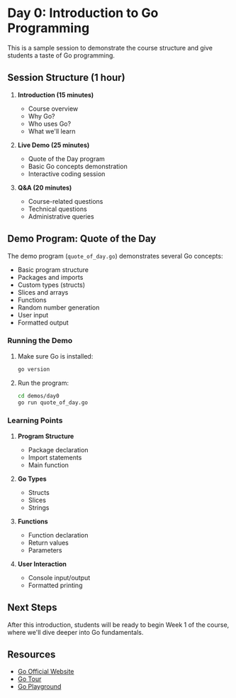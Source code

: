 # Day 0: Introduction to Go Programming

This is a sample session to demonstrate the course structure and give students a taste of Go programming.

## Session Structure (1 hour)

1. **Introduction (15 minutes)**
   - Course overview
   - Why Go?
   - Who uses Go?
   - What we'll learn

2. **Live Demo (25 minutes)**
   - Quote of the Day program
   - Basic Go concepts demonstration
   - Interactive coding session

3. **Q&A (20 minutes)**
   - Course-related questions
   - Technical questions
   - Administrative queries

## Demo Program: Quote of the Day

The demo program (`quote_of_day.go`) demonstrates several Go concepts:

- Basic program structure
- Packages and imports
- Custom types (structs)
- Slices and arrays
- Functions
- Random number generation
- User input
- Formatted output

### Running the Demo

1. Make sure Go is installed:
   ```bash
   go version
   ```

2. Run the program:
   ```bash
   cd demos/day0
   go run quote_of_day.go
   ```

### Learning Points

1. **Program Structure**
   - Package declaration
   - Import statements
   - Main function

2. **Go Types**
   - Structs
   - Slices
   - Strings

3. **Functions**
   - Function declaration
   - Return values
   - Parameters

4. **User Interaction**
   - Console input/output
   - Formatted printing

## Next Steps

After this introduction, students will be ready to begin Week 1 of the course, where we'll dive deeper into Go fundamentals.

## Resources

- [Go Official Website](https://golang.org)
- [Go Tour](https://tour.golang.org)
- [Go Playground](https://play.golang.org)
